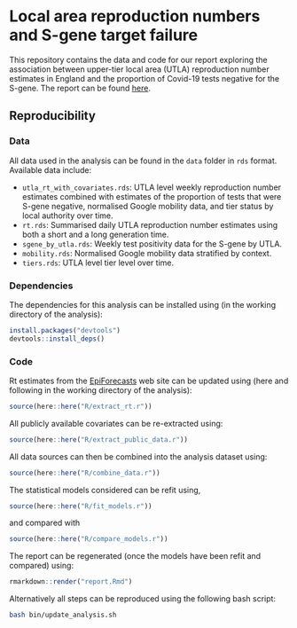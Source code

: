 
# Local area reproduction numbers and S-gene target failure

This repository contains the data and code for our report exploring the association between upper-tier local area (UTLA) reproduction number estimates in England and the proportion of Covid-19 tests negative for the S-gene. The report can be found [here](https://github.com/epiforecasts/covid19.sgene.ltla.rt/report.pdf/).

## Reproducibility

### Data

All data used in the analysis can be found in the `data` folder in `rds` format. Available data include: 

- `utla_rt_with_covariates.rds`: UTLA level weekly reproduction number estimates combined with estimates of the proportion of tests that were S-gene negative, normalised Google mobility data, and tier status by local authority over time.
- `rt.rds`: Summarised daily UTLA reproduction number estimates using both a short and a long generation time.
- `sgene_by_utla.rds`: Weekly test positivity data for the S-gene by UTLA.
- `mobility.rds`: Normalised Google mobility data stratified by context. 
- `tiers.rds`: UTLA level tier level over time.

### Dependencies

The dependencies for this analysis can be installed using (in the working directory of the analysis):

```r
install.packages("devtools")
devtools::install_deps()
```

### Code

Rt estimates from the [EpiForecasts](http://epiforecasts.io/covid) web site can be updated using (here and following in the working directory of the analysis):

```r
source(here::here("R/extract_rt.r"))
```

All publicly available covariates can be re-extracted using:

```r
source(here::here("R/extract_public_data.r"))
```

All data sources can then be combined into the analysis dataset using:

```r
source(here::here("R/combine_data.r"))
```

The statistical models considered can be refit using,

```r
source(here::here("R/fit_models.r"))
```

and compared with

```r
source(here::here("R/compare_models.r"))
```

The report can be regenerated (once the models have been refit and compared) using:

```r
rmarkdown::render("report.Rmd")
```

Alternatively all steps can be reproduced using the following bash script: 

```bash 
bash bin/update_analysis.sh
```

